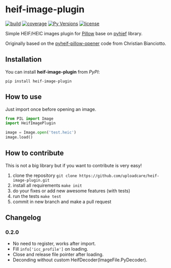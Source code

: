 # heif-image-plugin

[![build](https://travis-ci.org/uploadcare/heif-image-plugin.svg?branch=master)](https://travis-ci.org/uploadcare/heif-image-plugin)
[![coverage](https://img.shields.io/codecov/c/gh/uploadcare/heif-image-plugin)](https://codecov.io/gh/uploadcare/heif-image-plugin)
[![Py Versions](https://img.shields.io/pypi/pyversions/heif-image-plugin)](https://pypi.python.org/pypi/heif-image-plugin/)
[![license](https://img.shields.io/github/license/uploadcare/heif-image-plugin)](https://pypi.python.org/pypi/heif-image-plugin/)

Simple HEIF/HEIC images plugin for [Pillow](https://pillow.readthedocs.io)
base on [pyhief](https://github.com/carsales/pyheif#pyheif) library.

Originally based on the [pyheif-pillow-opener](https://github.com/ciotto/pyheif-pillow-opener)
code from Christian Bianciotto.

## Installation

You can install **heif-image-plugin** from *PyPI*:

`pip install heif-image-plugin`

## How to use

Just import once before opening an image.

```python
from PIL import Image
import HeifImagePlugin

image = Image.open('test.heic')
image.load()
```

## How to contribute

This is not a big library but if you want to contribute is very easy!

 1. clone the repository `git clone https://github.com/uploadcare/heif-image-plugin.git`
 1. install all requirements `make init`
 1. do your fixes or add new awesome features (with tests)
 1. run the tests `make test`
 1. commit in new branch and make a pull request


## Changelog

### 0.2.0

* No need to register, works after import.
* Fill `info['icc_profile']` on loading.
* Close and release file pointer after loading.
* Deconding without custom HeifDecoder(ImageFile.PyDecoder).
